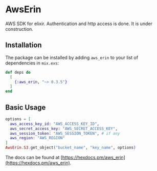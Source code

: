 # AwsErin

AWS SDK for elixir. Authentication and http access is done. It is under construction.

## Installation

The package can be installed by adding `aws_erin` to your list of dependencies in `mix.exs`:

```elixir
def deps do
  [
    {:aws_erin, "~> 0.3.5"}
  ]
end
```
## Basic Usage

```elixir
options = [
  aws_access_key_id: "AWS_ACCESS_KEY_ID",
  aws_secret_access_key: "AWS_SECRET_ACCESS_KEY",
  aws_session_token: "AWS_SESSION_TOKEN", # if any
  aws_region: "AWS_REGION"
]
AwsErin.S3.get_object("bucket_name", "key_name", options)
```

The docs can be found at [https://hexdocs.pm/aws_erin](https://hexdocs.pm/aws_erin).
